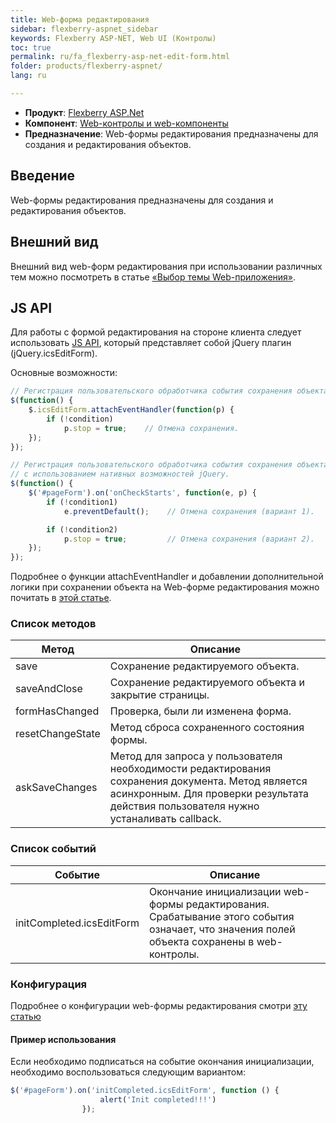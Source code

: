 ```yaml
---
title: Web-форма редактирования
sidebar: flexberry-aspnet_sidebar
keywords: Flexberry ASP-NET, Web UI (Контролы)
toc: true
permalink: ru/fa_flexberry-asp-net-edit-form.html
folder: products/flexberry-aspnet/
lang: ru

---
```


* **Продукт**: [Flexberry ASP.Net](fa_flexberry-a-s-p-n-e-t.html)
* **Компонент**: [Web-контролы и web-компоненты](fa_web-controls.html)
* **Предназначение**: Web-формы редактирования предназначены для создания и редактирования объектов.


## Введение

Web-формы редактирования предназначены для создания и редактирования объектов.

## Внешний вид

Внешний вид web-форм редактирования при использовании различных тем можно посмотреть в статье [«Выбор темы Web-приложения»](fa_choose-theme.html).

## JS API

Для работы с формой редактирования на стороне клиента следует использовать [JS API](fa_java-script-a-p-i.html), который представляет собой jQuery плагин (jQuery.icsEditForm).

Основные возможности:

```javascript
// Регистрация пользовательского обработчика события сохранения объекта (предпочтительный вариант).
$(function() {
    $.icsEditForm.attachEventHandler(function(p) {
        if (!condition)
            p.stop = true;    // Отмена сохранения.
    });
});

// Регистрация пользовательского обработчика события сохранения объекта 
// с использованием нативных возможностей jQuery.
$(function() {
    $('#pageForm').on('onCheckStarts', function(e, p) {
        if (!condition1)
            e.preventDefault();    // Отмена сохранения (вариант 1).

        if (!condition2)
            p.stop = true;         // Отмена сохранения (вариант 2).
    });
});
```

Подробнее о функции attachEventHandler и добавлении дополнительной логики при сохранении объекта на Web-форме редактирования можно почитать в [этой статье](fa_add-extra-logic-on-save-to-web-form.html).

### Список методов

|Метод | Описание|
|---|---|
|save |	Сохранение редактируемого объекта.|
|saveAndClose |	Сохранение редактируемого объекта и закрытие страницы.|
|formHasChanged | Проверка, были ли изменена форма.|
|resetChangeState | Метод сброса сохраненного состояния формы.|
|askSaveChanges | Метод для запроса у пользователя необходимости редактирования сохранения документа. Метод является асинхронным. Для проверки результата действия пользователя нужно устаналивать callback.|

### Список событий

|Событие | Описание|
|---|---|
|initCompleted.icsEditForm|	Окончание инициализации web-формы редактирования. Срабатывание этого события означает, что значения полей объекта сохранены в web-контролы.|

### Конфигурация

Подробнее о конфигурации web-формы редактирования смотри [эту статью](fa_ics-edit-form-configuration.html)

#### Пример использования

Если необходимо подписаться на событие окончания инициализации, необходимо воспользоваться следующим вариантом:

```javascript
$('#pageForm').on('initCompleted.icsEditForm', function () {
                    alert('Init completed!!!')
                });
```